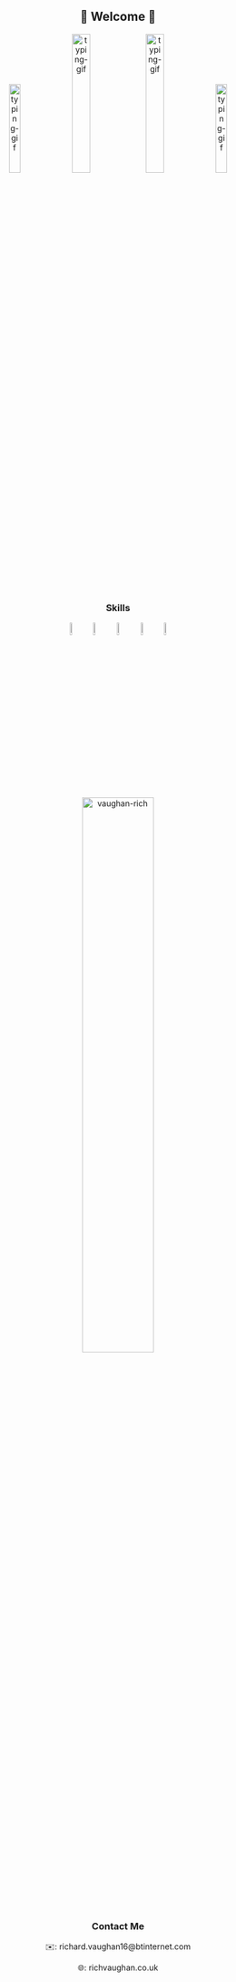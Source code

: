 <h2 align="center">🙌 Welcome 🙌</h2>

<p align="center">
<img src="https://1.bp.blogspot.com/-PerenMfIjCM/XpcyoHWXSzI/AAAAAAAAB-g/DuPj_IoSWAMod3pVy4eEya4uxk-KN0UuACLcBGAsYHQ/s320/typing%2Bcat%2Bgif3.gif" width="20%"  alt="typing-gif" />  
<img src="https://media1.tenor.com/images/969ce2bc098f0354f7124a076f1e6555/tenor.gif?itemid=9994708" width=25%" alt="typing-gif" />
<img src="https://acegif.com/wp-content/uploads/cat-typing-2.gif" width="25%" alt="typing-gif"/>
<img src="https://media1.tenor.com/images/0b73b9822898ecf8c2f0a74469c6e337/tenor.gif?itemid=5822667" width="20%" alt="typing-gif" />
</p>

<h3 align="center">Skills</h3>

<p align="center">
<img src="https://devicons.github.io/devicon/devicon.git/icons/css3/css3-original-wordmark.svg" alt="css3" width="7.5%" height="7.5%"/>
<img src="https://www.vectorlogo.zone/logos/google_cloud/google_cloud-icon.svg" alt="gcp" width="7.5%" height="7.5%"/>
<img src="https://devicons.github.io/devicon/devicon.git/icons/html5/html5-original-wordmark.svg" alt="html5" width="7.5%" height="7.5%"/>
<img src="https://devicons.github.io/devicon/devicon.git/icons/javascript/javascript-original.svg" alt="javascript" width="7.5%" height="7.5%"/> 
<img src="https://devicons.github.io/devicon/devicon.git/icons/python/python-original.svg" alt="python" width="7.5%" height="7.5%"/>
<p align="center">
<img width="50%" src="https://github-readme-stats.vercel.app/api/top-langs/?username=vaughan-rich&layout=compact&hide=html" alt="vaughan-rich"/>
</p>
<h3 align="center">Contact Me</h3>
<p align="center">✉️: richard.vaughan16@btinternet.com</p>
<p align="center">🌐: richvaughan.co.uk</p>
